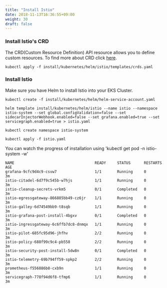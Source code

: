 ```yaml
---
title: "Install Istio"
date: 2018-11-13T16:36:55+09:00
weight: 30
draft: false
---
```


### Install Istio's CRD
The CRD(Custom Resource Definition) API resource allows you to define custom resources. To find more about CRD click [here](https://kubernetes.io/docs/concepts/extend-kubernetes/api-extension/custom-resources/#customresourcedefinitions).

```
kubectl apply -f install/kubernetes/helm/istio/templates/crds.yaml
```

### Install Istio
Make sure you have Helm to install Istio into your EKS Cluster.

```
kubectl create -f install/kubernetes/helm/helm-service-account.yaml

helm template install/kubernetes/helm/istio --name istio --namespace istio-system --set global.configValidation=false --set sidecarInjectorWebhook.enabled=false --set grafana.enabled=true --set servicegraph.enabled=true > istio.yaml

kubectl create namespace istio-system

kubectl apply -f istio.yaml
```

You can watch the progress of installation using 'kubectl get pod -n istio-system -w'

```
NAME                                    READY     STATUS      RESTARTS   AGE
grafana-9cfc9d4c9-csvw7                 1/1       Running     0          3m
istio-citadel-6d7f9c545b-w7hjs          1/1       Running     0          3m
istio-cleanup-secrets-vrkm5             0/1       Completed   0          3m
istio-egressgateway-866885bb49-cz6jr    1/1       Running     0          3m
istio-galley-6d74549bb9-t8sqb           1/1       Running     0          3m
istio-grafana-post-install-4bgxv        0/1       Completed   0          3m
istio-ingressgateway-6c6ffb7dc8-dnmqx   1/1       Running     0          3m
istio-pilot-685fc95d96-jhfhv            2/2       Running     0          3m
istio-policy-688f99c9c4-pb558           2/2       Running     0          3m
istio-security-post-install-5dw8n       0/1       Completed   0          3m
istio-telemetry-69b794ff59-spkp2        2/2       Running     0          3m
prometheus-f556886b8-cxb9n              1/1       Running     0          3m
servicegraph-778f94d6f8-tfmp6           1/1       Running     0          3m
```
